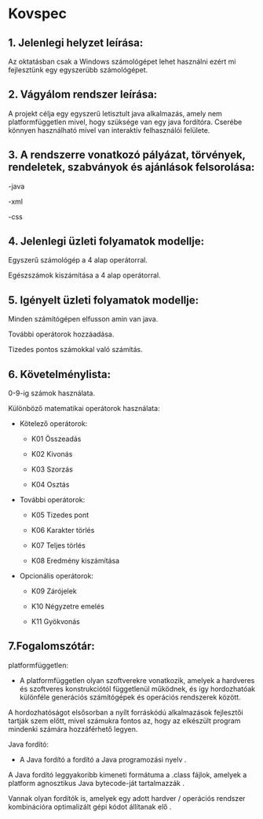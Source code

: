 # Kovspec

## 1. Jelenlegi helyzet leírása:

Az oktatásban csak a Windows számológépet lehet használni ezért mi fejlesztünk egy egyszerübb számológépet.

## 2. Vágyálom rendszer leírása: 

A projekt célja egy egyszerű letisztult java alkalmazás, amely nem platformfüggetlen mivel, hogy szüksége van egy java fordítóra.
Cserébe könnyen használható mivel van interaktív felhasználói felülete. 

## 3. A rendszerre vonatkozó pályázat, törvények, rendeletek, szabványok és ajánlások felsorolása:

-java

-xml

-css


## 4. Jelenlegi üzleti folyamatok modellje:

Egyszerű számológép a 4 alap operátorral.

Egészszámok kiszámítása a 4 alap operátorral.


## 5. Igényelt üzleti folyamatok modellje:

Minden számítógépen elfusson amin van java.

További operátorok hozzáadása.

Tizedes pontos számokkal való számítás.

## 6. Követelménylista:

0-9-ig számok használata.

Különböző matematikai operátorok használata:

- Kötelező operátorok:

	- K01 Összeadás

	- K02 Kivonás

	- K03 Szorzás

	- K04 Osztás

- További operátorok:

	- K05 Tizedes pont

	- K06 Karakter törlés

	- K07 Teljes törlés

	- K08 Eredmény kiszámítása

- Opcionális operátorok:

	- K09 Zárójelek

	- K10 Négyzetre emelés

	- K11 Gyökvonás

## 7.Fogalomszótár:

platformfüggetlen:

 - A platformfüggetlen olyan szoftverekre vonatkozik, amelyek a hardveres és szoftveres konstrukciótól függetlenül működnek, és így hordozhatóak különféle generációs számítógépek és operációs rendszerek között.

 A hordozhatóságot elsősorban a nyílt forráskódú alkalmazások fejlesztői tartják szem előtt, mivel számukra fontos az, hogy az elkészült program mindenki számára hozzáférhető legyen.

Java fordító:

  - A Java fordító a fordító a Java programozási nyelv . 

A Java fordító leggyakoribb kimeneti formátuma a .class fájlok, amelyek a platform agnosztikus Java bytecode-ját tartalmazzák . 

Vannak olyan fordítók is, amelyek egy adott hardver / operációs rendszer kombinációra optimalizált gépi kódot állítanak elő .
